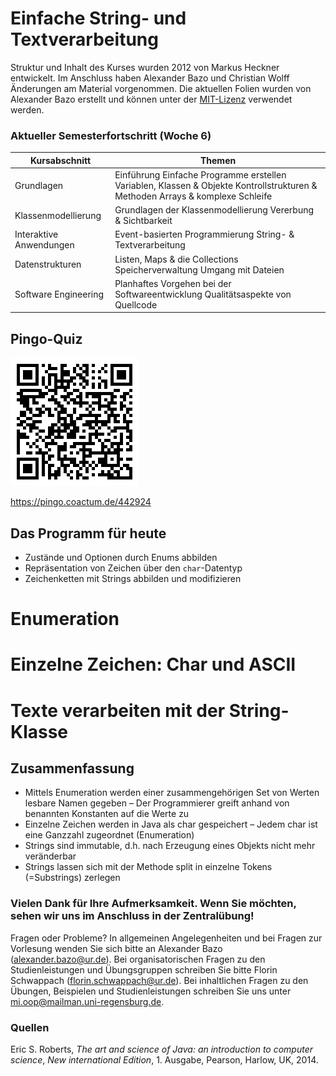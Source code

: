 # Einfache String- und Textverarbeitung

<span class="subtitle"></span>

<span class="blocktext">Struktur und Inhalt des Kurses wurden 2012 von Markus Heckner entwickelt. Im Anschluss haben Alexander Bazo und Christian Wolff Änderungen am Material vorgenommen. Die aktuellen Folien wurden von Alexander Bazo erstellt und können unter der [MIT-Lizenz](https://raw.githubusercontent.com/OOP-Regensburg/OOP-Folien/master/LICENSE) verwendet werden.</span>

>>>

### Aktueller Semesterfortschritt (Woche 6)

<table class="lecture-plan">
<thead>
<tr>
<th>Kursabschnitt</th>
<th>Themen</th>
</tr>
</thead>
<tbody>
<tr>
<td>Grundlagen</td>
<td>
<span class="done">Einführung</span>
<span class="done">Einfache Programme erstellen</span>
<span class="done">Variablen, Klassen &amp; Objekte</span>
<span class="done">Kontrollstrukturen &amp; Methoden</span>
<span class="done">Arrays &amp; komplexe Schleife</span></td>
</tr>
<tr>
<td>Klassenmodellierung</td>
<td>
<span class="done">Grundlagen der Klassenmodellierung</span>
<span class="done">Vererbung &amp; Sichtbarkeit</span>
</tr>
<tr>
<td>Interaktive Anwendungen</td>
<td>
<span class="done">Event-basierten Programmierung</span>
<span class="current">String- &amp; Textverarbeitung</span>
</tr>
<tr>
<td>Datenstrukturen</td>
<td>
<span>Listen, Maps &amp; die Collections</span>
<span>Speicherverwaltung</span>
<span>Umgang mit Dateien</span>
</tr>
<tr>
<td>Software Engineering</td>
<td>
<span>Planhaftes Vorgehen bei der Softwareentwicklung</span>
<span>Qualitätsaspekte von Quellcode</span>
</tr>
</tbody>
</table>

>>>

## Pingo-Quiz

![large-image](slides/images/pingo-2019-12-10.png)

https://pingo.coactum.de/442924

>>>

## Das Programm für heute

- Zustände und Optionen durch Enums abbilden
- Repräsentation von Zeichen über den `char`-Datentyp
- Zeichenketten mit Strings abbilden und modifizieren

>>>

# Enumeration

>>>

# Einzelne Zeichen: Char und ASCII

>>>

# Texte verarbeiten mit der String-Klasse

>>>

## Zusammenfassung 

- Mittels Enumeration werden einer zusammengehörigen Set von Werten lesbare Namen gegeben – Der Programmierer greift anhand von benannten Konstanten auf die Werte zu
- Einzelne Zeichen werden in Java als char gespeichert – Jedem char ist eine Ganzzahl zugeordnet (Enumeration)
- Strings sind immutable, d.h. nach Erzeugung eines Objekts nicht mehr veränderbar
- Strings lassen sich mit der Methode split in einzelne Tokens (=Substrings) zerlegen

>>>

### Vielen Dank für Ihre Aufmerksamkeit. Wenn Sie möchten, sehen wir uns im Anschluss in der Zentralübung!

<span class="blocktext">Fragen oder Probleme? In allgemeinen Angelegenheiten und bei Fragen zur Vorlesung wenden Sie sich bitte an Alexander Bazo (alexander.bazo@ur.de). Bei organisatorischen Fragen zu den Studienleistungen und Übungsgruppen schreiben Sie bitte Florin Schwappach (florin.schwappach@ur.de). Bei inhaltlichen Fragen zu den Übungen, Beispielen und Studienleistungen schreiben Sie uns unter mi.oop@mailman.uni-regensburg.de.</span>

>>>

### Quellen

<span class="sources">Eric S. Roberts, *The art and science of Java: an introduction to computer science*, *New international Edition*, 1. Ausgabe, Pearson, Harlow, UK, 2014.
</span>